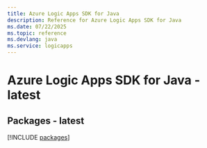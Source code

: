 ```yaml
---
title: Azure Logic Apps SDK for Java
description: Reference for Azure Logic Apps SDK for Java
ms.date: 07/22/2025
ms.topic: reference
ms.devlang: java
ms.service: logicapps
---
```

# Azure Logic Apps SDK for Java - latest
## Packages - latest
[!INCLUDE [packages](logic-apps-index.md)]